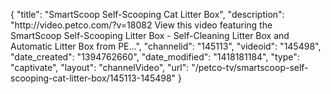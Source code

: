 {
    "title": "SmartScoop Self-Scooping Cat Litter Box",
    "description": "http:\/\/video.petco.com\/?v=18082 View this video featuring the SmartScoop Self-Scooping Litter Box - Self-Cleaning Litter Box and Automatic Litter Box from PE...",
    "channelid": "145113",
    "videoid": "145498",
    "date_created": "1394762660",
    "date_modified": "1418181184",
    "type": "captivate",
    "layout": "channelVideo",
    "url": "\/petco-tv\/smartscoop-self-scooping-cat-litter-box\/145113-145498"
}